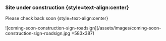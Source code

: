 ### Site under construction {style=text-align:center}

Please check back soon {style=text-align:center}

![coming-soon-construction-sign-roadsign](/assets/images/coming-soon-construction-sign-roadsign.jpg =583x387)
